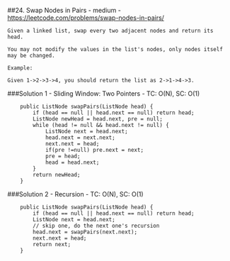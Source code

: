 ##24. Swap Nodes in Pairs - medium - https://leetcode.com/problems/swap-nodes-in-pairs/
```
Given a linked list, swap every two adjacent nodes and return its head.

You may not modify the values in the list's nodes, only nodes itself may be changed.

Example:

Given 1->2->3->4, you should return the list as 2->1->4->3.
```
###Solution 1 - Sliding Window: Two Pointers - TC: O(N), SC: O(1)
```
    public ListNode swapPairs(ListNode head) {
        if (head == null || head.next == null) return head;
        ListNode newHead = head.next, pre = null;
        while (head != null && head.next != null) {
            ListNode next = head.next;
            head.next = next.next;
            next.next = head;
            if(pre !=null) pre.next = next;
            pre = head;
            head = head.next;
        }
        return newHead;
    }
```

###Solution 2 - Recursion - TC: O(N), SC: O(1)
```
    public ListNode swapPairs(ListNode head) {
        if (head == null || head.next == null) return head;
        ListNode next = head.next;
        // skip one, do the next one's recursion
        head.next = swapPairs(next.next);
        next.next = head;
        return next;
    }
```